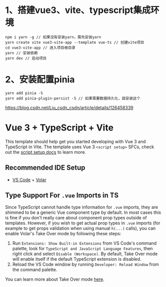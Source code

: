 # 1、搭建vue3、vite、typescript集成环境
```
npm i yarn -g // 如果没有安装yarn，需先安装yarn
yarn create vite vue3-vite-app --template vue-ts // 创建vite项目
cd vue3-vite-app // 进入项目根目录
yarn // 安装依赖
yarn dev // 启动项目
```

# 2、安装配置pinia
```
yarn add pinia -S
yarn add pinia-plugin-persist -S // 如果需要数据持久化，就安装这个
```

https://blog.csdn.net/Liu_csdn_csdn/article/details/126458339


# Vue 3 + TypeScript + Vite

This template should help get you started developing with Vue 3 and TypeScript in Vite. The template uses Vue 3 `<script setup>` SFCs, check out the [script setup docs](https://v3.vuejs.org/api/sfc-script-setup.html#sfc-script-setup) to learn more.

## Recommended IDE Setup

- [VS Code](https://code.visualstudio.com/) + [Volar](https://marketplace.visualstudio.com/items?itemName=Vue.volar)

## Type Support For `.vue` Imports in TS

Since TypeScript cannot handle type information for `.vue` imports, they are shimmed to be a generic Vue component type by default. In most cases this is fine if you don't really care about component prop types outside of templates. However, if you wish to get actual prop types in `.vue` imports (for example to get props validation when using manual `h(...)` calls), you can enable Volar's Take Over mode by following these steps:

1. Run `Extensions: Show Built-in Extensions` from VS Code's command palette, look for `TypeScript and JavaScript Language Features`, then right click and select `Disable (Workspace)`. By default, Take Over mode will enable itself if the default TypeScript extension is disabled.
2. Reload the VS Code window by running `Developer: Reload Window` from the command palette.

You can learn more about Take Over mode [here](https://github.com/johnsoncodehk/volar/discussions/471).
